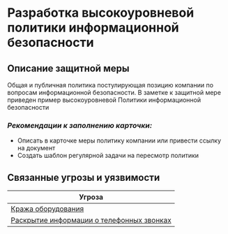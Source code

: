 # Разработка высокоуровневой политики информационной безопасности

## Описание защитной меры
Общая и публичная политика постулирующая позицию компании по вопросам информационной безопасности.
В заметке к защитной мере приведен пример высокоуровневой Политики информационной безопасности

### *Рекомендации к заполнению карточки:*
+ Описать в карточке меры политику компании или привести ссылку на документ
+ Создать шаблон регулярной задачи на пересмотр политики

## Связанные угрозы и уязвимости
|Угроза|
|-|
|[Кража оборудования](/vkr/threats/page16)|
|[Раскрытие информации о телефонных звонках](/vkr/threats/page17)|
